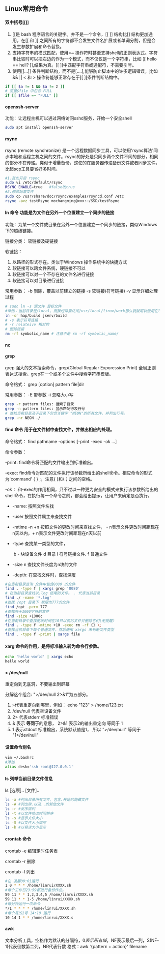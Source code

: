 ## Linux常用命令

#### 双中括号[[]]

1. [[是 bash 程序语言的关键字。并不是一个命令，[[ ]] 结构比[] 结构更加通用。在[[ 和 ]] 之间所有的字符都不会发生文件名扩展或者单词分割，但是会发生参数扩展和命令替换。
2. 支持字符串的模式匹配，使用=~ 操作符时甚至支持shell的正则表达式。字符串比较时可以把右边的作为一个模式，而不仅仅是一个字符串，比如 [[ hello == hell? ]],结果为真。[[ ]]中匹配字符串或通配符，不需要引号。
3. 使用[[...]] 条件判断结构，而不是[....],能够防止脚本中的许多逻辑错误。比如 && || < 和 > 操作符能够正常存在于[[ ]]条件判断结构中。

```bash
if [[ $a != 1 && $a != 2 ]]
# 变量$file 中包含 FULL
if [[ $file =~ "FULL" ]]
```

#### openssh-server

功能：让远程主机可以通过网络访问sshd服务，开始一个安全shell

```bash
sudo apt install openssh-server
```

#### rsync

rsync (remote synchronize) 是一个远程数据同步工具，可以使用'rsync算法'同步本地和远程主机之间的文件。rsync的好处是只同步两个文件不同的部分，相同的部分不在传递。类似于增量备份，这使的在服务器传递备份文件或者同步文件，比起scp工具要省好多时间。

```bash
#1.首先开启 rsync
sudo vi /etc/default/rsync
RSYNC_ENABLE=true   #false改true
#2.修改配置文件
sudo cp /usr/share/doc/rsync/examples/rsyncd.conf /etc
rsync -avz testRsync mochangming@xxx:~/SSD/testRsync
```

#### ln 命令 功能是为文件在另外一个位置建立一个同步的链接

功能：为某一个文件或目录在另外一个位置建立一个同步的链接，类似Windows 下的超级链接。

链接分类： 软链接及硬链接

软链接：

1. 以路径的形式存在。类似于Windows 操作系统中的快捷方式
2. 软链接可以跨文件系统，硬链接不可以
3. 软链接可以对一个不存在的文件名进行链接
4. 软链接可以对目录进行链接

常用参数： -b 删除，覆盖以前建立的链接   -s 软链接(符号链接)  -v 显示详细处理过程

```bash
# sudo ln -s 源文件 目标文件
#举例：当前目录是/local，而我经常要访问/usr/local/linux/work那么我就可以使用在local下建立一个文件linkwork，然后sudo ln -s /usr/local/linux/work  /local/linkwork即建立两者之间的链接。
ln -sr hap/build jsenv/build
# -s 表示符号连接
# -r relateive 相对的
# 删除链接
rm -rf symbolic_name # 注意不是 rm -rf symbolic_name/
```



#### nc



#### grep

grep 强大的文本搜索命令，grep(Global Regular Exporession Print) 全局正则表达式搜索。grep在一个或多个文件中搜索字符串模版。

命令格式： grep [option] pattern file|dir

常用参数： -E 带参数  -i 忽略大小写

```bash
grep -r pattern files: 搜索子目录
grep -n pattern files: 显示匹配行及行号
# 查找当前目录及子目录下包含关键字 "NEON"的所有文件，并列出行号。	
grep -nr NEON ./

```

#### find 命令 用于在文件树中查找文件，并做出相应的处理。

命令格式： find pathname -options [-print -exec -ok ...]

命令参数：

-print: find命令将匹配的文件输出到标准输出。

-exec: find命令对匹配的文件执行该参数所给出的shell命令。相应命令的形式为'command' { } \;，注意{ }和\；之间的空格。

-ok： 和-exec的作用相同，只不过以一种更为安全的模式来执行该参数所给出的shell命令，在执行每一个命令之前，都会给出提示，让用户来确定是否执行。

- -name: 按照文件名找

- -user 按照文件属主来查找文件

- -mtime -n +n 按照文件的更改时间来查找文件， - n表示文件更改时间距现在n天以内，+ n表示文件更改时间距现在n天以前

- -type 查找某一类型的文件，

  ​	b - 块设备文件 d 目录  l 符号链接文件. f 普通文件

- -size n 查找文件长度为n块的文件

- -depth: 在查找文件时，查找深度

```bash
#在当前目录查询 文件中包含8080 的文件
find . -type f | xargs grep '8080'
# 在当前目录查找以.log 结尾的文件。 . 代表当前目录
find ./ -name '*.log'
#查找 /opt 目录下 权限为777的文件
find /opt -perm 777
#查找等于1000字符的文件
find -size +1000c
#在当前目录中查找更改时间在10日以前的文件并删除它们(无提醒）
find . -type f -mtime +10 -exec rm -rf {} \;
#查找当前目录下每个普通文件，然后使用 xargs 来判断文件类型
find . -type f -print | xargs file

```

#### xarg 命令的作用，是将标准输入转为命令行参数。

```bash
echo 'hello world' | xargs echo
hello world
```

####  > /dev/null

重定向到无底洞，不要输出到屏幕

分解这个组合: ">/dev/null 2>&1"为五部分。

1. `>`代表重定向到哪里，例如： echo "123" > /home/123.txt
2. /dev/null 代表空设备文件
3.  2> 代表stderr 标准错误
4. & 表示 **等同于**的意思， 2>&1 表示2的输出重定向 等同于 1
5. 1 表示stdout 标准输出，系统默认值是1， 所以 ">/dev/null" 等同于 "1>/dev/null"

#### 设置命令别名

```bash
vim ~/.bashrc
#添加
alias desk='ssh root@127.0.0.1'
```

#### ls 列举当前目录文件信息

ls  [选项].. [文件]..

```bash
ls -a #列出目录所有文件，包含.开始的隐藏文件
ls -A #列出除.以及..的其他文件
ls -r #反序排列
ls -t #以文件修改时间排序
ls -s #显示文件大小
ls -S #以文件大小排序
ls -h #以易读大小显示
```

#### crontab 命令

crontab -e 编辑定时任务表

crontab -r 删除

crontab -l 列出

```bash
#在 凌晨00:01运行
1 0 * * * /home/linrui/XXXX.sh
#每个工作日23:59都进行备份作业。
59 11 * * 1,2,3,4,5 /home/linrui/XXXX.sh   
59 11 * * 1-5 /home/linrui/XXXX.sh
#每分钟运行一次命令
*/1 * * * * /home/linrui/XXXX.sh
#每个月的1号 14:10 运行
10 14 1 * * /home/linrui/XXXX.s
```

#### awk

文本分析工具，空格作为默认的分隔符，$0表示所有域，$NF表示最后一列，S(NF-1)代表倒数第二列，NR代表行数
格式：awk '{pattern + action}' filename

































